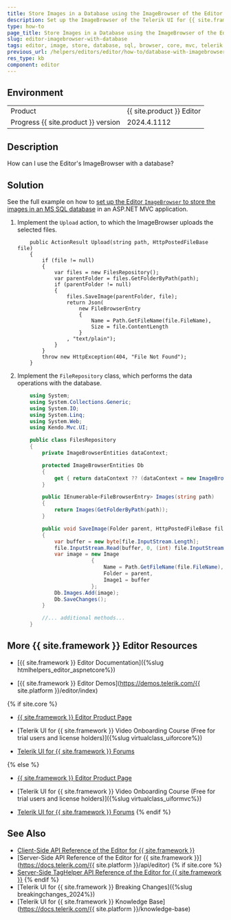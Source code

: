 ```yaml
---
title: Store Images in a Database using the ImageBrowser of the Editor
description: Set up the ImageBrowser of the Telerik UI for {{ site.framework }} Editor to store images in an MS SQL database.
type: how-to
page_title: Store Images in a Database using the ImageBrowser of the Editor
slug: editor-imagebrowser-with-database
tags: editor, image, store, database, sql, browser, core, mvc, telerik
previous_url: /helpers/editors/editor/how-to/database-with-imagebrowser, /html-helpers/editors/editor/how-to/database-with-imagebrowser
res_type: kb
component: editor
---
```


## Environment

<table>
 <tr>
  <td>Product</td>
  <td> {{ site.product }} Editor</td>
 </tr>
 <tr>
  <td>Progress {{ site.product }} version</td>
  <td>2024.4.1112</td>
 </tr>
</table>

## Description

How can I use the Editor's ImageBrowser with a database?

## Solution

See the full example on how to [set up the Editor `ImageBrowser` to store the images in an MS SQL database](https://github.com/telerik/ui-for-aspnet-mvc-examples/tree/master/Telerik.Examples.Mvc/Telerik.Examples.Mvc/Areas/EditorDatabaseImageBrowser) in an ASP.NET MVC application.

1. Implement the `Upload` action, to which the ImageBrowser uploads the selected files.

    ```HomeController
        public ActionResult Upload(string path, HttpPostedFileBase file)
        {
            if (file != null)
            {
                var files = new FilesRepository();
                var parentFolder = files.GetFolderByPath(path);
                if (parentFolder != null)
                {
                    files.SaveImage(parentFolder, file);
                    return Json(
                        new FileBrowserEntry
                        {
                            Name = Path.GetFileName(file.FileName),
                            Size = file.ContentLength
                        }
                    , "text/plain");
                }
            }
            throw new HttpException(404, "File Not Found");
        }
    ```

1. Implement the `FileRepository` class, which performs the data operations with the database.

    ```FilesRepository.cs
        using System;
        using System.Collections.Generic;
        using System.IO;
        using System.Linq;
        using System.Web;
        using Kendo.Mvc.UI;

        public class FilesRepository
        {
            private ImageBrowserEntities dataContext;

            protected ImageBrowserEntities Db
            {
                get { return dataContext ?? (dataContext = new ImageBrowserEntities()); }
            }

            public IEnumerable<FileBrowserEntry> Images(string path)
            {
                return Images(GetFolderByPath(path));
            }

            public void SaveImage(Folder parent, HttpPostedFileBase file)
            {
                var buffer = new byte[file.InputStream.Length];
                file.InputStream.Read(buffer, 0, (int) file.InputStream.Length);
                var image = new Image
                            {
                                Name = Path.GetFileName(file.FileName),
                                Folder = parent,
                                Image1 = buffer
                            };
                Db.Images.Add(image);
                Db.SaveChanges();
            }

            //... additional methods...
        }
    ```

## More {{ site.framework }} Editor Resources

* [{{ site.framework }} Editor Documentation]({%slug htmlhelpers_editor_aspnetcore%})

* [{{ site.framework }} Editor Demos](https://demos.telerik.com/{{ site.platform }}/editor/index)

{% if site.core %}
* [{{ site.framework }} Editor Product Page](https://www.telerik.com/aspnet-core-ui/editor)

* [Telerik UI for {{ site.framework }} Video Onboarding Course (Free for trial users and license holders)]({%slug virtualclass_uiforcore%})

* [Telerik UI for {{ site.framework }} Forums](https://www.telerik.com/forums/aspnet-core-ui)

{% else %}
* [{{ site.framework }} Editor Product Page](https://www.telerik.com/aspnet-mvc/editor)

* [Telerik UI for {{ site.framework }} Video Onboarding Course (Free for trial users and license holders)]({%slug virtualclass_uiformvc%})

* [Telerik UI for {{ site.framework }} Forums](https://www.telerik.com/forums/aspnet-mvc)
{% endif %}

## See Also

* [Client-Side API Reference of the Editor for {{ site.framework }}](https://docs.telerik.com/kendo-ui/api/javascript/ui/editor)
* [Server-Side API Reference of the Editor for {{ site.framework }}](https://docs.telerik.com/{{ site.platform }}/api/editor)
{% if site.core %}
* [Server-Side TagHelper API Reference of the Editor for {{ site.framework }}](https://docs.telerik.com/aspnet-core/api/taghelpers/editor)
{% endif %}
* [Telerik UI for {{ site.framework }} Breaking Changes]({%slug breakingchanges_2024%})
* [Telerik UI for {{ site.framework }} Knowledge Base](https://docs.telerik.com/{{ site.platform }}/knowledge-base)